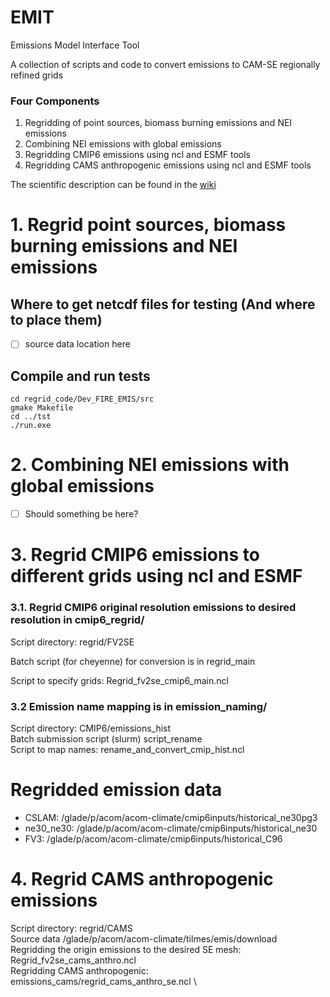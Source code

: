 # EMIT
Emissions Model Interface Tool

A collection of scripts and code to convert emissions to CAM-SE regionally refined grids

### Four Components
1. Regridding of point sources, biomass burning emissions and NEI emissions 
2. Combining NEI emissions with global emissions
3. Regridding CMIP6 emissions using ncl and ESMF tools
4. Regridding CAMS anthropogenic emissions using ncl and ESMF tools

The scientific description can be found in the [wiki](https://github.com/NCAR/EMIT/wiki)

# 1. Regrid point sources, biomass burning emissions and NEI emissions

## Where to get netcdf files for testing (And where to place them)
- [ ] source data location here
## Compile and run tests
```
cd regrid_code/Dev_FIRE_EMIS/src
gmake Makefile
cd ../tst
./run.exe
```

# 2. Combining NEI emissions with global emissions
- [ ] Should something be here?

# 3. Regrid CMIP6 emissions to different grids using ncl and ESMF

### 3.1. Regrid CMIP6 original resolution emissions to desired resolution in cmip6\_regrid/
Script directory: regrid/FV2SE

Batch script (for cheyenne) for conversion is in regrid\_main

Script to specify grids: Regrid\_fv2se\_cmip6\_main.ncl

### 3.2 Emission name mapping is in emission\_naming/
Script directory: CMIP6/emissions\_hist \
Batch submission script (slurm) script\_rename \
Script to map names: rename\_and\_convert\_cmip\_hist.ncl 

# Regridded emission data
* CSLAM: /glade/p/acom/acom-climate/cmip6inputs/historical\_ne30pg3
* ne30\_ne30: /glade/p/acom/acom-climate/cmip6inputs/historical\_ne30
* FV3: /glade/p/acom/acom-climate/cmip6inputs/historical\_C96

# 4. Regrid CAMS anthropogenic emissions 
Script directory: regrid/CAMS \
Source data /glade/p/acom/acom-climate/tilmes/emis/download \
Regridding the origin emissions to the desired SE mesh: Regrid\_fv2se\_cams\_anthro.ncl \
Regridding CAMS anthropogenic:  emissions\_cams/regrid\_cams\_anthro\_se.ncl \
